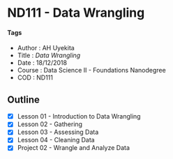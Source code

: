 # ND111 - Data Wrangling

#### Tags
* Author : AH Uyekita
* Title  :  _Data Wrangling_
* Date   : 18/12/2018
* Course : Data Science II - Foundations Nanodegree
* COD    : ND111

## Outline

* [x] Lesson 01 - Introduction to Data Wrangling
* [x] Lesson 02 - Gathering
* [x] Lesson 03 - Assessing Data
* [x] Lesson 04 - Cleaning Data
* [x] Project 02 - Wrangle and Analyze Data
